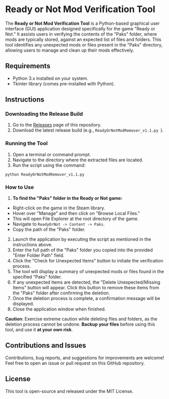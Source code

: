 # Ready or Not Mod Verification Tool

The **Ready or Not Mod Verification Tool** is a Python-based graphical user interface (GUI) application designed specifically for the game "Ready or Not." It assists users in verifying the contents of the "Paks" folder, where mods are typically stored, against an expected list of files and folders. This tool identifies any unexpected mods or files present in the "Paks" directory, allowing users to manage and clean up their mods effectively.

## Requirements
- Python 3.x installed on your system.
- Tkinter library (comes pre-installed with Python).

## Instructions

### Downloading the Release Build
1. Go to the [Releases](https://github.com/Snaping14/Ready-or-Not-Mod-Remover/releases) page of this repository.
2. Download the latest release build (e.g., `ReadyOrNotModRemover_v1.1.py
`).

### Running the Tool
1. Open a terminal or command prompt.
2. Navigate to the directory where the extracted files are located.
3. Run the script using the command:
```
python ReadyOrNotModRemover_v1.1.py
```
### How to Use
1. **To find the "Paks" folder in the Ready or Not game:**
- Right-click on the game in the Steam library.
- Hover over "Manage" and then click on "Browse Local Files."
- This will open File Explorer at the root directory of the game.
- Navigate to `ReadyOrNot -> Content -> Paks`.
- Copy the path of the "Paks" folder.
2. Launch the application by executing the script as mentioned in the instructions above.
3. Enter the full path of the "Paks" folder you copied into the provided "Enter Folder Path" field.
4. Click the "Check for Unexpected Items" button to initiate the verification process.
5. The tool will display a summary of unexpected mods or files found in the specified "Paks" folder.
6. If any unexpected items are detected, the "Delete Unexpected/Missing Items" button will appear. Click this button to remove these items from the "Paks" folder after confirming the deletion.
7. Once the deletion process is complete, a confirmation message will be displayed.
8. Close the application window when finished.

**Caution**: Exercise extreme caution while deleting files and folders, as the deletion process cannot be undone. **Backup your files** before using this tool, and use it **at your own risk**.

## Contributions and Issues
Contributions, bug reports, and suggestions for improvements are welcome! Feel free to open an issue or pull request on this GitHub repository.

## License
This tool is open-source and released under the MIT License.
